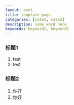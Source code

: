 ```yaml
---
layout: post
title: template page
categories: [cate1, cate2]
description: some word here
keywords: keyword1, keyword2
---
```


### 标题1
1. test
2. test
### 标题2
1. 你好
2. 你好
